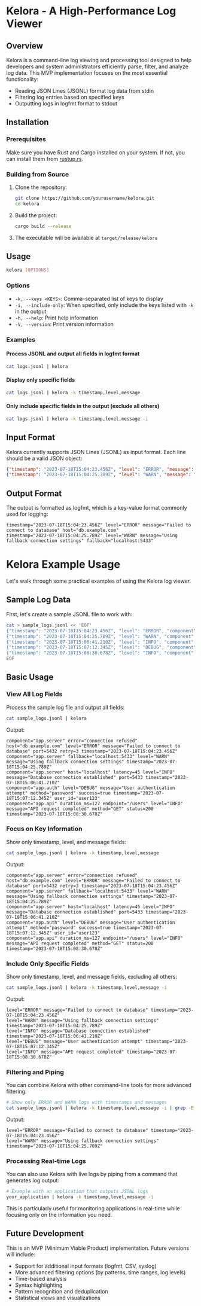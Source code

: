 # Kelora - A High-Performance Log Viewer

## Overview

Kelora is a command-line log viewing and processing tool designed to help developers and system administrators efficiently parse, filter, and analyze log data. This MVP implementation focuses on the most essential functionality:

- Reading JSON Lines (JSONL) format log data from stdin
- Filtering log entries based on specified keys
- Outputting logs in logfmt format to stdout

## Installation

### Prerequisites

Make sure you have Rust and Cargo installed on your system. If not, you can install them from [rustup.rs](https://rustup.rs/).

### Building from Source

1. Clone the repository:
   ```bash
   git clone https://github.com/yourusername/kelora.git
   cd kelora
   ```

2. Build the project:
   ```bash
   cargo build --release
   ```

3. The executable will be available at `target/release/kelora`

## Usage

```bash
kelora [OPTIONS]
```

### Options

- `-k, --keys <KEYS>`: Comma-separated list of keys to display
- `-i, --include-only`: When specified, only include the keys listed with `-k` in the output
- `-h, --help`: Print help information
- `-V, --version`: Print version information

### Examples

#### Process JSONL and output all fields in logfmt format

```bash
cat logs.jsonl | kelora
```

#### Display only specific fields

```bash
cat logs.jsonl | kelora -k timestamp,level,message
```

#### Only include specific fields in the output (exclude all others)

```bash
cat logs.jsonl | kelora -k timestamp,level,message -i
```

## Input Format

Kelora currently supports JSON Lines (JSONL) as input format. Each line should be a valid JSON object:

```json
{"timestamp": "2023-07-18T15:04:23.456Z", "level": "ERROR", "message": "Failed to connect to database", "host": "db.example.com"}
{"timestamp": "2023-07-18T15:04:25.789Z", "level": "WARN", "message": "Using fallback connection settings", "fallback": "localhost:5433"}
```

## Output Format

The output is formatted as logfmt, which is a key-value format commonly used for logging:

```
timestamp="2023-07-18T15:04:23.456Z" level="ERROR" message="Failed to connect to database" host="db.example.com"
timestamp="2023-07-18T15:04:25.789Z" level="WARN" message="Using fallback connection settings" fallback="localhost:5433"
```


# Kelora Example Usage

Let's walk through some practical examples of using the Kelora log viewer.

## Sample Log Data

First, let's create a sample JSONL file to work with:

```bash
cat > sample_logs.jsonl << 'EOF'
{"timestamp": "2023-07-18T15:04:23.456Z", "level": "ERROR", "component": "app.server", "message": "Failed to connect to database", "host": "db.example.com", "port": 5432, "retry": 3, "error": "connection refused"}
{"timestamp": "2023-07-18T15:04:25.789Z", "level": "WARN", "component": "app.server", "message": "Using fallback connection settings", "fallback": "localhost:5433"}
{"timestamp": "2023-07-18T15:06:41.210Z", "level": "INFO", "component": "app.server", "message": "Database connection established", "host": "localhost", "port": 5433, "latency": 45}
{"timestamp": "2023-07-18T15:07:12.345Z", "level": "DEBUG", "component": "app.auth", "message": "User authentication attempt", "user_id": "user123", "method": "password", "success": true}
{"timestamp": "2023-07-18T15:08:30.678Z", "level": "INFO", "component": "app.api", "message": "API request completed", "endpoint": "/users", "method": "GET", "status": 200, "duration_ms": 127}
EOF
```

## Basic Usage

### View All Log Fields

Process the sample log file and output all fields:

```bash
cat sample_logs.jsonl | kelora
```

Output:
```
component="app.server" error="connection refused" host="db.example.com" level="ERROR" message="Failed to connect to database" port=5432 retry=3 timestamp="2023-07-18T15:04:23.456Z"
component="app.server" fallback="localhost:5433" level="WARN" message="Using fallback connection settings" timestamp="2023-07-18T15:04:25.789Z"
component="app.server" host="localhost" latency=45 level="INFO" message="Database connection established" port=5433 timestamp="2023-07-18T15:06:41.210Z"
component="app.auth" level="DEBUG" message="User authentication attempt" method="password" success=true timestamp="2023-07-18T15:07:12.345Z" user_id="user123"
component="app.api" duration_ms=127 endpoint="/users" level="INFO" message="API request completed" method="GET" status=200 timestamp="2023-07-18T15:08:30.678Z"
```

### Focus on Key Information

Show only timestamp, level, and message fields:

```bash
cat sample_logs.jsonl | kelora -k timestamp,level,message
```

Output:
```
component="app.server" error="connection refused" host="db.example.com" level="ERROR" message="Failed to connect to database" port=5432 retry=3 timestamp="2023-07-18T15:04:23.456Z"
component="app.server" fallback="localhost:5433" level="WARN" message="Using fallback connection settings" timestamp="2023-07-18T15:04:25.789Z"
component="app.server" host="localhost" latency=45 level="INFO" message="Database connection established" port=5433 timestamp="2023-07-18T15:06:41.210Z"
component="app.auth" level="DEBUG" message="User authentication attempt" method="password" success=true timestamp="2023-07-18T15:07:12.345Z" user_id="user123"
component="app.api" duration_ms=127 endpoint="/users" level="INFO" message="API request completed" method="GET" status=200 timestamp="2023-07-18T15:08:30.678Z"
```

### Include Only Specific Fields

Show only timestamp, level, and message fields, excluding all others:

```bash
cat sample_logs.jsonl | kelora -k timestamp,level,message -i
```

Output:
```
level="ERROR" message="Failed to connect to database" timestamp="2023-07-18T15:04:23.456Z"
level="WARN" message="Using fallback connection settings" timestamp="2023-07-18T15:04:25.789Z"
level="INFO" message="Database connection established" timestamp="2023-07-18T15:06:41.210Z"
level="DEBUG" message="User authentication attempt" timestamp="2023-07-18T15:07:12.345Z"
level="INFO" message="API request completed" timestamp="2023-07-18T15:08:30.678Z"
```

### Filtering and Piping

You can combine Kelora with other command-line tools for more advanced filtering:

```bash
# Show only ERROR and WARN logs with timestamps and messages
cat sample_logs.jsonl | kelora -k timestamp,level,message -i | grep -E 'level="ERROR"|level="WARN"'
```

Output:
```
level="ERROR" message="Failed to connect to database" timestamp="2023-07-18T15:04:23.456Z"
level="WARN" message="Using fallback connection settings" timestamp="2023-07-18T15:04:25.789Z"
```

### Processing Real-time Logs

You can also use Kelora with live logs by piping from a command that generates log output:

```bash
# Example with an application that outputs JSONL logs
your_application | kelora -k timestamp,level,message -i
```

This is particularly useful for monitoring applications in real-time while focusing only on the information you need.

## Future Development

This is an MVP (Minimum Viable Product) implementation. Future versions will include:

- Support for additional input formats (logfmt, CSV, syslog)
- More advanced filtering options (by patterns, time ranges, log levels)
- Time-based analysis
- Syntax highlighting
- Pattern recognition and deduplication
- Statistical views and visualizations